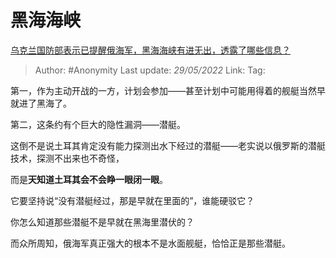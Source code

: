 # 黑海海峡
[乌克兰国防部表示已提醒俄海军，黑海海峡有进无出，透露了哪些信息？](https://www.zhihu.com/question/528314396/answer/2496695103)

> Author: #Anonymity 
> Last update: *29/05/2022* 
> Link:
> Tag: 



第一，作为主动开战的一方，计划会参加——甚至计划中可能用得着的舰艇当然早就进了黑海了。

第二，这条约有个巨大的隐性漏洞——潜艇。

这倒不是说土耳其肯定没有能力探测出水下经过的潜艇——老实说以俄罗斯的潜艇技术，探测不出来也不奇怪，

而是**天知道土耳其会不会睁一眼闭一眼**。

它要坚持说“没有潜艇经过，那是早就在里面的”，谁能硬驳它？

你怎么知道那些潜艇不是早就在黑海里潜伏的？

而众所周知，俄海军真正强大的根本不是水面舰艇，恰恰正是那些潜艇。

  
